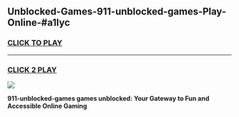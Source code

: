 
## Unblocked-Games-911-unblocked-games-Play-Online-#a1lyc
<h3>
<a href="https://premium.freeplayer.one?title=911-unblocked-games&ref=24F">CLICK TO PLAY</a></h3>
<hr>

<h3>
<a href="https://premium.freeplayer.one?title=911-unblocked-games&ref=24F">CLICK 2 PLAY</a>
  
</h3>

<a href="https://premium.freeplayer.one?title=911-unblocked-games&ref=24F/"><img src="https://clearcache.store/games.png"></a>


**911-unblocked-games games unblocked: Your Gateway to Fun and Accessible Online Gaming**
